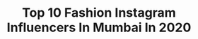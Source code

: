 ---
title: Top 10 Fashion Instagram Influencers In Mumbai In 2020
description: >-
  Find top fashion Instagram influencers in Mumbai in 2020. Most popular hashtags: #fashion #mumbai #india #style.
platform: Instagram
profiles:
  - username: "purtika_shree_dutt"
    fullname: >-
      Purtika
    location: "India"
    followers: 5764
    engagement: 725
    commentsToLikes: 0.150825
    id: ck6uexjfvtmhk0j71h64cqk09
    verified: false
    hashtags: "#lucknowbytes, #mumbaibloggers, #goabloggers, #mumbaidiaries"
  - username: "amritasahneyy"
    fullname: >-
      Amrita Sahney
    location: "India"
    followers: 22418
    engagement: 265
    commentsToLikes: 0.096504
    id: ck8tcu9qy0pfp0j78v3bc7pua
    verified: false
    hashtags: "#fashionbloggersindia, #mumbailifestyleblogger, #fashionindian, #streetstylelook"
  - username: "bhati_brothers_7773"
    fullname: >-
      BHATI BROTHERS😎
    location: "India"
    followers: 7515
    engagement: 1074
    commentsToLikes: 0.009659
    id: ck135bg4u0nmg0i19v4yda1um
    verified: false
    hashtags: "#mallu, #kozhikode, #kannur, #rajputboy"
  - username: "bhagyashree.sonvane"
    fullname: >-
      Bhagyashree Sonvane❄
    location: "India"
    followers: 31093
    engagement: 396
    commentsToLikes: 0.024263
    id: ck8weflk4dzi40j78mxk1l5dq
    verified: false
    hashtags: "#fashion, #mumbai, #90s, #videographer"
  - username: "shruti_borgohain_"
    fullname: >-
      Shruti Borgohain
    location: "India"
    followers: 5906
    engagement: 2397
    commentsToLikes: 0.012616
    id: ck8t2t0zg0lge0j78h0tlxbu0
    verified: false
    hashtags: "#viewpoint, #love, #picoftheday, #water"
  - username: "rajashreesinghaofficial"
    fullname: >-
      Rajashree Singha
    location: "India"
    followers: 36611
    engagement: 217
    commentsToLikes: 0.017852
    id: ck0vwugi7vnld0i19vchyax4j
    verified: false
    hashtags: "#bodygoals, #thankyouuniverse, #accessories, #workoutroutine"
  - username: "roma.jani"
    fullname: >-
      Roma Jani 🔺
    location: "India"
    followers: 59861
    engagement: 160
    commentsToLikes: 0.017536
    id: ck6u1bkpfkrgj0j71rmb5ojif
    verified: false
    hashtags: "#instamovies, #ilovefashion, #videography, #fuleyourhappy"
  - username: "sneha.gautam"
    fullname: >-
      S N E H A 💮
    location: "India"
    followers: 31493
    engagement: 355
    commentsToLikes: 0.206660
    id: ck13b9um3uebf0i19lgmf9gdq
    verified: false
    hashtags: "#winteroutfits, #cuteoutfits, #personalcaptions, #gramstyle"
  - username: "darkknitestudios"
    fullname: >-
      Rahul Kizhakke Veettil
    location: "India"
    followers: 7020
    engagement: 1106
    commentsToLikes: 0.063217
    id: ck6trx9ro1llh0j71onqqyx94
    verified: false
    hashtags: "#indianblogger, #indianclicks, #out, #35mmphotography"
  - username: "vishalprajapati_23"
    fullname: >-
      V I S H A L
    location: "India"
    followers: 592293
    engagement: 883
    commentsToLikes: 0.011499
    id: ck0u9i8kk9yns0i19cti43laa
    verified: false
    hashtags: "#upichalega, #foryou, #influencer, #fashion"
---